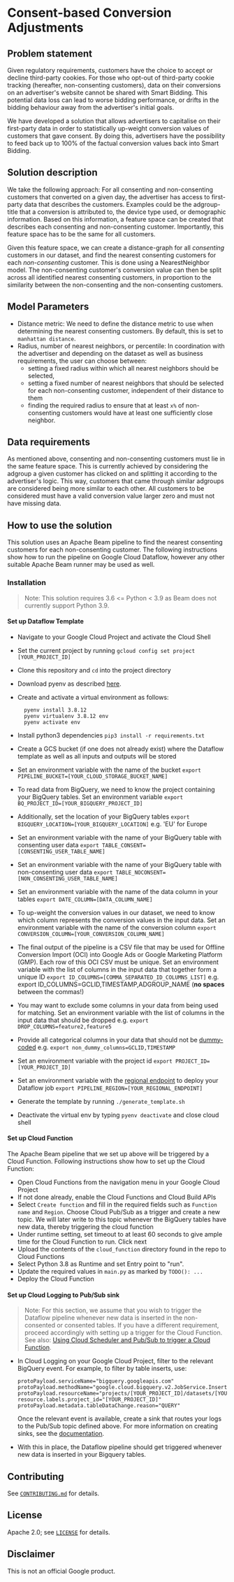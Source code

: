 # Consent-based Conversion Adjustments

## Problem statement

Given regulatory requirements, customers have the choice to accept or decline
third-party cookies. For those who opt-out of third-party cookie tracking
(hereafter, non-consenting customers), data on their conversions on an
advertiser's website cannot be shared with Smart Bidding. This potential data
loss can lead to worse bidding performance, or drifts in the bidding behaviour
away from the advertiser's initial goals.

We have developed a solution that allows advertisers to capitalise on their
first-party data in order to statistically up-weight conversion values of
customers that gave consent. By doing this, advertisers have the possibility to
feed back up to 100% of the factual conversion values back into Smart Bidding.

## Solution description

We take the following approach: For all consenting and non-consenting customers
that converted on a given day, the advertiser has access to first-party data
that describes the customers. Examples could be the adgroup-title that a
conversion is attributed to, the device type used, or demographic information.
Based on this information, a feature space can be created that describes each
consenting and non-consenting customer. Importantly, this feature space has to
be the same for all customers.

Given this feature space, we can create a distance-graph for all *consenting*
customers in our dataset, and find the nearest consenting customers for each
*non-consenting* customer. This is done using a NearestNeighbor model. The
non-consenting customer's conversion value can then be split across all
identified nearest consenting customers, in proportion to the similarity between
the non-consenting and the non-consenting customers.

## Model Parameters

*   Distance metric: We need to define the distance metric to use when
    determining the nearest consenting customers. By default, this is set to
    `manhattan distance`.
*   Radius, number of nearest neighbors, or percentile: In coordination with the
    advertiser and depending on the dataset as well as business requirements,
    the user can choose between:
    *   setting a fixed radius within which all nearest neighbors should be
        selected,
    *   setting a fixed number of nearest neighbors that should be selected for
        each non-consenting customer, independent of their distance to them
    *   finding the required radius to ensure that at least `x%` of
        non-consenting customers would have at least one sufficiently close
        neighbor.

## Data requirements

As mentioned above, consenting and non-consenting customers must lie in the same
feature space. This is currently achieved by considering the adgroup a given
customer has clicked on and splitting it according to the advertiser's logic.
This way, customers that came through similar adgroups are considered being more
similar to each other. All customers to be considered must have a valid
conversion value larger zero and must not have missing data.

## How to use the solution

This solution uses an Apache Beam pipeline to find the nearest consenting
customers for each non-consenting customer. The following instructions show how
to run the pipeline on Google Cloud Dataflow, however any other suitable Apache
Beam runner may be used as well.

### Installation

> Note: This solution requires 3.6 <= Python < 3.9 as Beam does not currently
> support Python 3.9.

#### Set up Dataflow Template

*   Navigate to your Google Cloud Project and activate the Cloud Shell
*   Set the current project by running `gcloud config set project
    [YOUR_PROJECT_ID]`
*   Clone this repository and `cd` into the project directory
*   Download pyenv as described
    [here](https://cwiki.apache.org/confluence/display/BEAM/Python+Tips#PythonTips-VirtualEnvironmentswithpyenv).
*   Create and activate a virtual environment as follows:

    ```
      pyenv install 3.8.12
      pyenv virtualenv 3.8.12 env
      pyenv activate env
    ```

*   Install python3 dependencies `pip3 install -r requirements.txt`

*   Create a GCS bucket (if one does not already exist) where the Dataflow
    template as well as all inputs and outputs will be stored

*   Set an environment variable with the name of the bucket `export
    PIPELINE_BUCKET=[YOUR_CLOUD_STORAGE_BUCKET_NAME]`

*   To read data from BigQuery, we need to know the project containing your
    BigQuery tables. Set an environment variable `export
    BQ_PROJECT_ID=[YOUR_BIGQUERY_PROJECT_ID]`

*   Additionally, set the location of your BigQuery tables `export
    BIGQUERY_LOCATION=[YOUR_BIGQUERY_LOCATION]` e.g. 'EU' for Europe

*   Set an environment variable with the name of your BigQuery table with
    consenting user data `export TABLE_CONSENT=[CONSENTING_USER_TABLE_NAME]`

*   Set an environment variable with the name of your BigQuery table with
    non-consenting user data `export
    TABLE_NOCONSENT=[NON_CONSENTING_USER_TABLE_NAME]`

*   Set an environment variable with the name of the data column in your tables
    `export DATE_COLUMN=[DATA_COLUMN_NAME]`

*   To up-weight the conversion values in our dataset, we need to know which
    column represents the conversion values in the input data. Set an
    environment variable with the name of the conversion column `export
    CONVERSION_COLUMN=[YOUR_CONVERSION_COLUMN_NAME]`

*   The final output of the pipeline is a CSV file that may be used for Offline
    Conversion Import (OCI) into Google Ads or Google Marketing Platform (GMP).
    Each row of this OCI CSV must be unique. Set an environment variable with
    the list of columns in the input data that together form a unique ID `export
    ID_COLUMNS=[COMMA_SEPARATED_ID_COLUMNS_LIST]` e.g. export
    ID_COLUMNS=GCLID,TIMESTAMP,ADGROUP_NAME (**no spaces** between the commas!)

*   You may want to exclude some columns in your data from being used for
    matching. Set an environment variable with the list of columns in the input
    data that should be dropped e.g. `export DROP_COLUMNS=feature2,feature5`

*   Provide all categorical columns in your data that should not be
    [dummy-coded](https://pandas.pydata.org/docs/reference/api/pandas.get_dummies.html)
    e.g. `export non_dummy_columns=GCLID,TIMESTAMP`

*   Set an environment variable with the project id `export
    PROJECT_ID=[YOUR_PROJECT_ID]`

*   Set an environment variable with the
    [regional endpoint](https://cloud.google.com/dataflow/docs/concepts/regional-endpoints)
    to deploy your Dataflow job `export
    PIPELINE_REGION=[YOUR_REGIONAL_ENDPOINT]`

*   Generate the template by running `./generate_template.sh`

*   Deactivate the virtual env by typing `pyenv deactivate` and close cloud
    shell

#### Set up Cloud Function

The Apache Beam pipeline that we set up above will be triggered by a Cloud
Function. Following instructions show how to set up the Cloud Function:

*   Open Cloud Functions from the navigation menu in your Google Cloud Project
*   If not done already, enable the Cloud Functions and Cloud Build APIs
*   Select `Create function` and fill in the required fields such as `Function
    name` and `Region`. Choose Cloud Pub/Sub as a trigger and create a new
    topic. We will later write to this topic whenever the BigQuery tables have
    new data, thereby triggering the cloud function
*   Under runtime setting, set timeout to at least 60 seconds to give ample time
    for the Cloud Function to run. Click next
*   Upload the contents of the `cloud_function` directory found in the repo to
    Cloud Functions
*   Select Python 3.8 as Runtime and set Entry point to "run".
*   Update the required values in `main.py` as marked by `TODO(): ...`
*   Deploy the Cloud Function

#### Set up Cloud Logging to Pub/Sub sink

> Note: For this section, we assume that you wish to trigger the Dataflow
> pipeline whenever new data is inserted in the non-consented or consented
> tables. If you have a different requirement, proceed accordingly with setting
> up a trigger for the Cloud Function. See also:
> [Using Cloud Scheduler and Pub/Sub to trigger a Cloud Function](https://cloud.google.com/scheduler/docs/tut-pub-sub).

*   In Cloud Logging on your Google Cloud Project, filter to the relevant
    BigQuery event. For example, to filter by table inserts, use:

    ```
    protoPayload.serviceName="bigquery.googleapis.com"
    protoPayload.methodName="google.cloud.bigquery.v2.JobService.InsertJob"
    protoPayload.resourceName="projects/[YOUR_PROJECT_ID]/datasets/[YOUR_DATASET]/tables/[YOUR_TABLE_NAME]"
    resource.labels.project_id="[YOUR_PROJECT_ID]"
    protoPayload.metadata.tableDataChange.reason="QUERY"
    ```

    Once the relevant event is available, create a sink that routes your logs to
    the Pub/Sub topic defined above. For more information on creating sinks, see
    the
    [documentation](https://cloud.google.com/logging/docs/export/configure_export_v2).

*   With this in place, the Dataflow pipeline should get triggered whenever new
    data is inserted in your Bigquery tables.

## Contributing

See [`CONTRIBUTING.md`](CONTRIBUTING.md) for details.

## License

Apache 2.0; see [`LICENSE`](LICENSE) for details.

## Disclaimer

This is not an official Google product.
